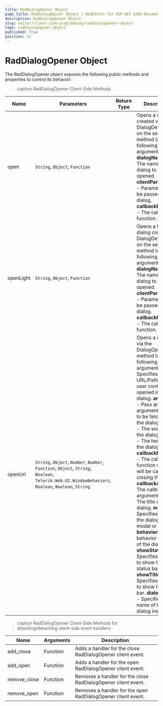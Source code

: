 ```yaml
---
title: RadDialogOpener Object
page_title: RadDialogOpener Object | RadEditor for ASP.NET AJAX Documentation
description: RadDialogOpener Object
slug: editor/client-side-programming/raddialogopener-object
tags: raddialogopener,object
published: True
position: 12
---
```


# RadDialogOpener Object



The RadDialogOpener object exposes the following public methods and properties to control its behavior:

>caption RadDialogOpener Client-Side Methods


| Name | Parameters | Return Type | Description |
| ------ | ------ | ------ | ------ |
|open|`String`, `Object`, `Function`||Opens a dialog created via DialogDefinitions on the server.The method takes the following arguments: **dialogName** - The name of the dialog to be opened. **clientParameters** - Parameters to be passed to the dialog. **callbackFunction** - The callback function.|
|openLight|`String`, `Object`, `Function`||Opens a light dialog created via DialogDefinitions on the server.The method takes the following arguments: **dialogName** - The name of the dialog to be opened. **clientParameters** - Parameters to be passed to the dialog. **callbackFunction** - The callback function.|
|openUrl|`String`, `Object`, `Number`, `Number`, `Function`, `Object`, `String`, `Boolean`, `Telerik.Web.UI.WindowBehaviors`, `Boolean`, `Boolean`, `String`||Opens a dialog via the DialogOpener.The method takes the following arguments: **url** - Specifies the URL/Path to the user control to be opened in the dialog. **argument** - Pass an argument object to be fetched in the dialog. **width** - The width of the dialog. **height** - The height of the dialog. **callbackFunction** - The callback function which will be called on closing the dialog. **callbackArgs** - The callback arguments. **title** - The title of the dialog. **modal** - Specifies whether the dialog to be modal or not. **behaviors** - The behavior settings of the dialog. **showStatusbar** - Specifies whether to show the status bar. **showTitlebar** - Specifies whether to show the title bar. **dialogName** - Specifies the name of the dialog instance.|

>caption RadDialogOpener Client-Side Methods for attaching/detaching client-side event handlers


| Name | Arguments | Description |
| ------ | ------ | ------ |
|add_close|Function|Adds a handler for the close RadDialogOpener client event.|
|add_open|Function|Adds a handler for the open RadDialogOpener client event.|
|remove_close|Function|Removes a handler for the close RadDialogOpener client event.|
|remove_open|Function|Removes a handler for the open RadDialogOpener client event.|
